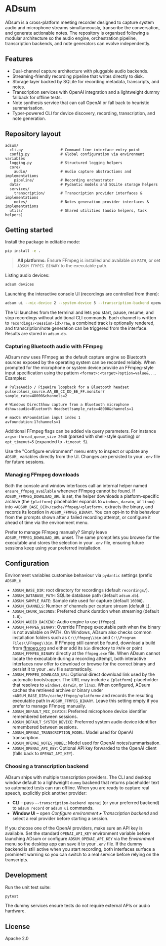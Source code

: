 # ADsum

ADsum is a cross-platform meeting recorder designed to capture system audio and microphone streams simultaneously, transcribe the conversation, and generate actionable notes. The repository is organised following a modular architecture so the audio engine, orchestration pipeline, transcription backends, and note generators can evolve independently.

## Features

- Dual-channel capture architecture with pluggable audio backends.
- Streaming-friendly recording pipeline that writes directly to disk.
- Storage layer backed by SQLite for recording metadata, transcripts, and notes.
- Transcription services with OpenAI integration and a lightweight dummy fallback for offline tests.
- Note synthesis service that can call OpenAI or fall back to heuristic summarisation.
- Typer-powered CLI for device discovery, recording, transcription, and note generation.

## Repository layout

```
adsum/
  cli.py                 # Command line interface entry point
  config.py              # Global configuration via environment variables
  logging.py             # Structured logging helpers
  core/
    audio/               # Audio capture abstractions and implementations
    pipeline/            # Recording orchestrator
  data/                  # Pydantic models and SQLite storage helpers
  services/
    transcription/       # Transcription provider interfaces & implementations
    notes/               # Notes generation provider interfaces & implementations
  utils/                 # Shared utilities (audio helpers, task helpers)
```

## Getting started

Install the package in editable mode:

```bash
pip install -e .
```

> **All platforms:** Ensure FFmpeg is installed and available on `PATH`, or set
`ADSUM_FFMPEG_BINARY` to the executable path.

Listing audio devices:

```bash
adsum devices
```

Launching the interactive console UI (recordings are controlled from there):

```bash
adsum ui --mic-device 2 --system-device 5 --transcription-backend openai --notes-backend openai
```

The UI launches from the terminal and lets you start, pause, resume, and stop recordings without additional CLI commands. Each channel is written to `recordings/<session-id>/raw`, a combined track is optionally rendered, and transcription/note generation can be triggered from the interface. Results are stored in `adsum.db`.

### Capturing Bluetooth audio with FFmpeg

ADsum now uses FFmpeg as the default capture engine so Bluetooth sources exposed by the operating system can be recorded reliably. When prompted for the microphone or system device provide an FFmpeg-style input specification using the pattern `<format>:<target>?option=value&...`. Examples:

```
# PulseAudio / PipeWire loopback for a Bluetooth headset
pulse:bluez_source.AA_BB_CC_DD_EE_FF.monitor?sample_rate=48000&channels=2

# Windows DirectShow capture from a Bluetooth microphone
dshow:audio=Bluetooth Headset?sample_rate=48000&channels=1

# macOS AVFoundation input index 1
avfoundation:1?channels=1
```

Additional FFmpeg flags can be added via query parameters. For instance `args=-thread_queue_size 2048` (parsed with shell-style quoting) or `opt_timeout=5` (expanded to `-timeout 5`).

Use the "Configure environment" menu entry to inspect or update any `ADSUM_` variables directly from the UI. Changes are persisted to your `.env` file for future sessions.

### Managing FFmpeg downloads

Both the console and window interfaces call an internal helper named `ensure_ffmpeg_available`
whenever FFmpeg cannot be found. If `ADSUM_FFMPEG_DOWNLOAD_URL` is set, the helper downloads a
platform-specific archive (the `{platform}` placeholder expands to `windows`, `darwin`, or
`linux`) into `<ADSUM_BASE_DIR>/cache/ffmpeg/<platform>`, extracts the binary, and records its
location in `ADSUM_FFMPEG_BINARY`. You can opt-in to this behaviour from the prompts shown after a
failed recording attempt, or configure it ahead of time via the environment menu.

Prefer to manage FFmpeg manually? Simply leave `ADSUM_FFMPEG_DOWNLOAD_URL` unset. The same prompt
lets you browse for the executable and stores the selection in your `.env` file, ensuring future
sessions keep using your preferred installation.

## Configuration

Environment variables customise behaviour via `pydantic` settings (prefix `ADSUM_`):

- `ADSUM_BASE_DIR`: root directory for recordings (default `recordings/`).
- `ADSUM_DATABASE_PATH`: SQLite database path (default `adsum.db`).
- `ADSUM_SAMPLE_RATE`: Sample rate used for capture (default `16000`).
- `ADSUM_CHANNELS`: Number of channels per capture stream (default `1`).
- `ADSUM_CHUNK_SECONDS`: Preferred chunk duration when streaming (default `1.0`).
- `ADSUM_AUDIO_BACKEND`: Audio engine to use (`ffmpeg`).
- `ADSUM_FFMPEG_BINARY`: Override FFmpeg executable path when the binary is not available on PATH.
  On Windows, ADsum also checks common installation folders such as `C:\\ffmpeg\\bin` and
  `C:\\Program Files\\FFmpeg\\bin`. If FFmpeg still cannot be found, download a build from
  [ffmpeg.org](https://ffmpeg.org/download.html) and either add its `bin` directory to `PATH` or
  point `ADSUM_FFMPEG_BINARY` directly at the `ffmpeg.exe` file. When ADsum cannot locate the
  executable during a recording attempt, both interactive interfaces now offer to download or
  browse for the correct binary and persist it to your `.env` file automatically.
- `ADSUM_FFMPEG_DOWNLOAD_URL`: Optional direct download link used by the automatic bootstrapper.
  The URL may include a `{platform}` placeholder that resolves to `windows`, `darwin`, or `linux`.
  When configured, ADsum caches the retrieved archive or binary under
  `<ADSUM_BASE_DIR>/cache/ffmpeg/<platform>` and records the resulting executable path in
  `ADSUM_FFMPEG_BINARY`. Leave this setting empty if you prefer to manage FFmpeg manually.
- `ADSUM_DEFAULT_MIC_DEVICE`: Preferred microphone device identifier remembered between sessions.
- `ADSUM_DEFAULT_SYSTEM_DEVICE`: Preferred system audio device identifier remembered between sessions.
- `ADSUM_OPENAI_TRANSCRIPTION_MODEL`: Model used for OpenAI transcription.
- `ADSUM_OPENAI_NOTES_MODEL`: Model used for OpenAI notes/summarisation.
- `ADSUM_OPENAI_API_KEY`: Optional API key forwarded to the OpenAI client (falls back to `OPENAI_API_KEY`).

### Choosing a transcription backend

ADsum ships with multiple transcription providers. The CLI and desktop window default to a lightweight `dummy` backend that
returns placeholder text so automated tests can run offline. When you are ready to capture real speech, explicitly pick another
provider:

- **CLI** – pass `--transcription-backend openai` (or your preferred backend) to `adsum record` or `adsum ui` commands.
- **Window UI** – open *Configure environment ▸ Transcription backend* and select a real provider before starting a session.

If you choose one of the OpenAI providers, make sure an API key is available. Set the standard `OPENAI_API_KEY` environment variable
before launching ADsum or configure `ADSUM_OPENAI_API_KEY` via the *Environment* menu so the desktop app can save it to your `.env` file.
If the dummy backend is still active when you start recording, both interfaces surface a prominent warning so you can switch to a
real service before relying on the transcripts.

## Development

Run the unit test suite:

```bash
pytest
```

The dummy services ensure tests do not require external APIs or audio hardware.

## License

Apache 2.0

